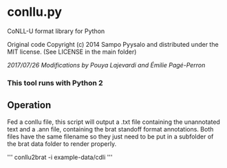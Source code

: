 conllu.py
=========
CoNLL-U format library for Python

Original code Copyright (c) 2014 Sampo Pyysalo and distributed under the MIT license. (See LICENSE in the main folder)

*2017/07/26 Modifications by Pouya Lajevardi and Émilie Pagé-Perron*


### This tool runs with Python 2

## Operation
Fed a conllu file, this script will output a .txt file containing the unannotated text and a .ann file, containing the brat standoff format annotations. Both files have the same filename so they just need to be put in a subfolder of the brat data folder to render properly.

'''
 conllu2brat -i example-data/cdli
'''